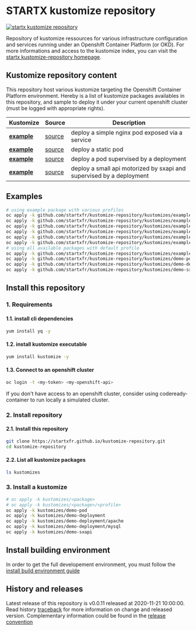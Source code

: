 # STARTX kustomize repository

[![startx kustomize repository](https://img.shields.io/badge/latest-v0.1.19-blue.svg)](https://github.com/startxfr/kustomize-repository)

Repository of kustomize ressources for various infrastructure configuration and services running under an Openshift Container Platform (or OKD).
For more informations and access to the kustomize index, you can visit the [startx kustomize-repository homepage](https://startxfr.github.io/kustomize-repository).

## Kustomize repository content

This repository host various kustomize targeting the Openshift Container Platform environment. Hereby is a list of kustomize packages availables in this repository, and sample to deploy it under your current openshift cluster (must be logged with appropriate rights).

| Kustomize                                  | Source                                                                                            | Description  
| ------------------------------------------ | ------------------------------------------------------------------------------------------------- | -------------------------------------
| **[example](packages/example.md)**         | [source](https://github.com/startxfr/kustomize-repository/tree/master/kustomizes/example)         | deploy a simple nginx pod exposed via a service
| **[example](packages/demo-pod.md)**        | [source](https://github.com/startxfr/kustomize-repository/tree/master/kustomizes/demo-pod)        | deploy a static pod
| **[example](packages/demo-deployment.md)** | [source](https://github.com/startxfr/kustomize-repository/tree/master/kustomizes/demo-deployment) | deploy a pod supervised by a deployment
| **[example](packages/demo-sxapi.md)**      | [source](https://github.com/startxfr/kustomize-repository/tree/master/kustomizes/demo-sxapi)      | deploy a small api motorized by sxapi and supervised by a deployment

## Examples

```bash
# using example package with various profiles
oc apply -k github.com/startxfr/kustomize-repository/kustomizes/example
oc apply -k github.com/startxfr/kustomize-repository/kustomizes/example/base
oc apply -k github.com/startxfr/kustomize-repository/kustomizes/example/overlays/default
oc apply -k github.com/startxfr/kustomize-repository/kustomizes/example/overlays/single
oc apply -k github.com/startxfr/kustomize-repository/kustomizes/example/overlays/heavy
oc apply -k github.com/startxfr/kustomize-repository/kustomizes/example/overlays/dev
# using all available packages with default profile
oc apply -k github.com/startxfr/kustomize-repository/kustomizes/example
oc apply -k github.com/startxfr/kustomize-repository/kustomizes/demo-pod
oc apply -k github.com/startxfr/kustomize-repository/kustomizes/demo-deployment
oc apply -k github.com/startxfr/kustomize-repository/kustomizes/demo-sxapi
```

## Install this repository

### 1. Requirements

#### 1.1. install cli dependencies

```bash
yum install yq -y
```

#### 1.2. install kustomize executable

```bash
yum install kustomize -y
```

#### 1.3. Connect to an openshift cluster

```bash
oc login -t <my-token> <my-openshift-api>
```

If you don't have access to an openshift cluster, consider using codeready-container to
run locally a simulated cluster.

### 2. Install repository

#### 2.1. Install this repository

```bash
git clone https://startxfr.github.io/kustomize-repository.git
cd kustomize-repository
```

#### 2.2. List all kustomize packages

```bash
ls kustomizes
```

### 3. Install a kustomize

```bash
# oc apply -k kustomizes/<package>
# oc apply -k kustomizes/<package>/<profile>
oc apply -k kustomizes/demo-pod
oc apply -k kustomizes/demo-deployment
oc apply -k kustomizes/demo-deployment/apache
oc apply -k kustomizes/demo-deployment/mysql
oc apply -k kustomizes/demo-sxapi
```

## Install building environment

In order to get the full developement environment, you must follow the [install build environment guide](install-build)

## History and releases

Latest release of this repository is v0.0.11 released at 2020-11-21 10:00:00. Read history [traceback](history) for more information
on change and released version. Complementary information could be found in the [release convention](releases)
